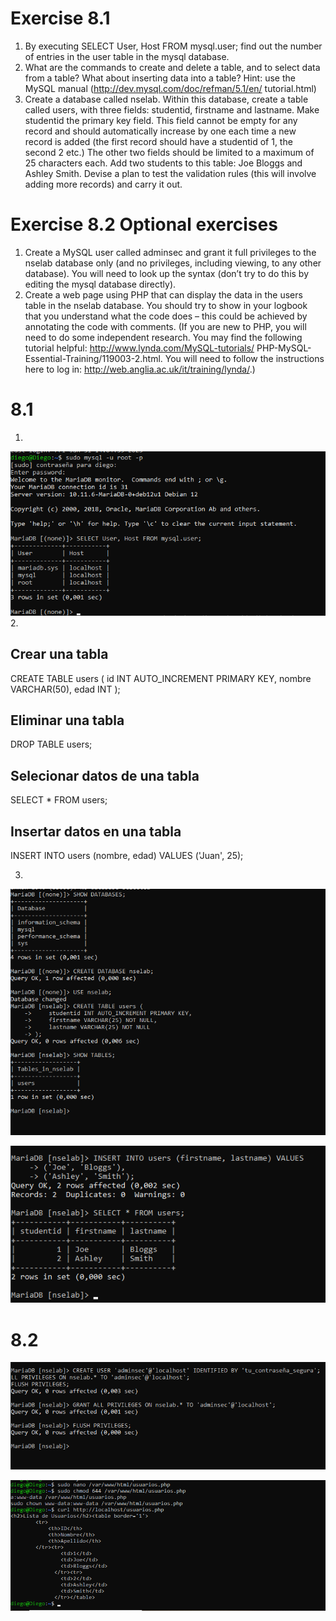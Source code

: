 # Exercise 8.1
1. By executing SELECT User, Host FROM mysql.user; find out the number of entries in the user table
in the mysql database.
2. What are the commands to create and delete a table, and to select data from a table? What about inserting data into a table? Hint: use the MySQL manual (http://dev.mysql.com/doc/refman/5.1/en/
tutorial.html)
3. Create a database called nselab. Within this database, create a table called users, with three fields: studentid, firstname and lastname. Make studentid the primary key field. This field cannot be empty for any
record and should automatically increase by one each time a new record is added (the first record should
have a studentid of 1, the second 2 etc.) The other two fields should be limited to a maximum of 25 characters each. Add two students to this table: Joe Bloggs and Ashley Smith. Devise a plan to test the validation
rules (this will involve adding more records) and carry it out.
# Exercise 8.2 Optional exercises
1. Create a MySQL user called adminsec and grant it full privileges to the nselab database only (and no
privileges, including viewing, to any other database). You will need to look up the syntax (don’t try to do
this by editing the mysql database directly).
2. Create a web page using PHP that can display the data in the users table in the nselab database. You
should try to show in your logbook that you understand what the code does – this could be achieved
by annotating the code with comments. (If you are new to PHP, you will need to do some independent research. You may find the following tutorial helpful: http://www.lynda.com/MySQL-tutorials/
PHP-MySQL-Essential-Training/119003-2.html. You will need to follow the instructions here to log
in: http://web.anglia.ac.uk/it/training/lynda/.)

# 8.1
1. 
![img](capturas/01.png)
2. 
## Crear una tabla

CREATE TABLE users (
    id INT AUTO_INCREMENT PRIMARY KEY,
    nombre VARCHAR(50),
    edad INT
);

## Eliminar una tabla 
DROP TABLE users;

## Selecionar datos de una tabla
SELECT * FROM users;

## Insertar datos en una tabla
INSERT INTO users (nombre, edad) VALUES ('Juan', 25);

3. 
![img](capturas/02.png)

![img](capturas/03.png)

# 8.2
![img](capturas/04.png)

![img](capturas/05.png)